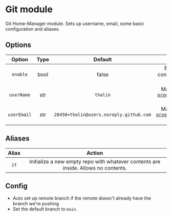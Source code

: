 # Git module

Git Home-Manager module. Sets up username, email, some basic configuration and aliases.

## Options

| Option | Type | Default | Description |
| :----: | :--: | :-----: | :---------: |
| `enable` | bool | false | Enable or disable configuration from this module |
| `userName` | str | `thalin` | Maps directly to the [`programs.git.userName`](https://mynixos.com/home-manager/option/programs.git.userName) option |
| `userEmail` | str | `28450+thalin@users.noreply.github.com` | Maps directly to the [`programs.git.userEmail`](https://mynixos.com/home-manager/option/programs.git.userEmail) option |

## Aliases

| Alias | Action |
| :---: | :----: |
| `it` | Initialize a new empty repo with whatever contents are inside. Allows no contents. |

## Config

* Auto set up remote branch if the remote doesn't already have the branch we're pushing
* Set the default branch to `main`.
